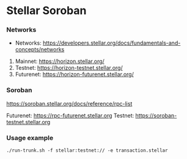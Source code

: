 # Stellar Soroban


### Networks

- Networks: https://developers.stellar.org/docs/fundamentals-and-concepts/networks

1. Mainnet: https://horizon.stellar.org/
2. Testnet: https://horizon-testnet.stellar.org/
3. Futurenet: https://horizon-futurenet.stellar.org/

### Soroban

https://soroban.stellar.org/docs/reference/rpc-list

Futurenet: https://rpc-futurenet.stellar.org
Testnet: https://soroban-testnet.stellar.org


### Usage example

```
./run-trunk.sh -f stellar:testnet:// -e transaction.stellar
```

